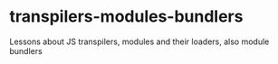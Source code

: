 # transpilers-modules-bundlers
Lessons about JS transpilers, modules and their loaders, also module bundlers
